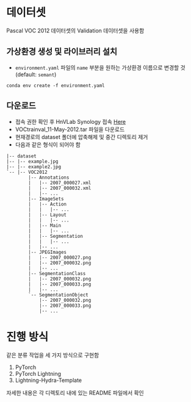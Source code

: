 # 데이터셋
Pascal VOC 2012 데이터셋의 Validation 데이터셋을 사용함

## 가상환경 생성 및 라이브러리 설치
- `environment.yaml` 파일의 `name` 부분을 원하는 가상환경 이름으로 변경할 것(default: `semant`)
```shell
conda env create -f environment.yaml
```

## 다운로드
- 접속 권한 확인 후 HnVLab Synology 접속 [Here](https://hnvlab.synology.me:5001/)
- VOCtrainval_11-May-2012.tar 파일을 다운로드
- 현재경로의 dataset 폴더에 압축해제 및 중간 디렉토리 제거
- 다음과 같은 형식이 되어야 함
```shell
|-- dataset
|-- |-- example.jpg
|-- |-- example2.jpg
`-- |-- VOC2012
        |-- Annotations
        |   |-- 2007_000027.xml
        |   |-- 2007_000032.xml
        |   |-- ... 
        |-- ImageSets
        |   |-- Action
        |   |   |-- ...
        |   |-- Layout
        |   |   |-- ...
        |   |-- Main
        |   |   |-- ...
        |   |-- Segmentation
        |   |   |-- ...
        |   |-- ... 
        |-- JPEGImages
        |   |-- 2007_000027.png
        |   |-- 2007_000032.png
        |   |-- ... 
        |-- SegmentationClass
        |   |-- 2007_000032.png
        |   |-- 2007_000033.png
        |   |-- ... 
        `-- SegmentationObject
            |-- 2007_000032.png
            |-- 2007_000033.png
            |-- ... 
```

# 진행 방식
같은 분류 작업을 세 가지 방식으로 구현함
1. PyTorch
2. PyTorch Lightning
3. Lightning-Hydra-Template

자세한 내용은 각 디렉토리 내에 있는 README 파일에서 확인